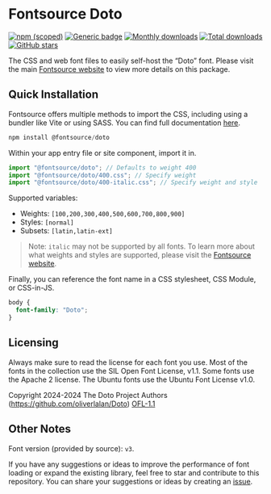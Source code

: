# Fontsource Doto

[![npm (scoped)](https://img.shields.io/npm/v/@fontsource/doto?color=brightgreen)](https://www.npmjs.com/package/@fontsource/doto) [![Generic badge](https://img.shields.io/badge/fontsource-passing-brightgreen)](https://github.com/fontsource/fontsource) [![Monthly downloads](https://badgen.net/npm/dm/@fontsource/doto)](https://github.com/fontsource/fontsource) [![Total downloads](https://badgen.net/npm/dt/@fontsource/doto)](https://github.com/fontsource/fontsource) [![GitHub stars](https://img.shields.io/github/stars/fontsource/fontsource.svg?style=social&label=Star)](https://github.com/fontsource/fontsource/stargazers)

The CSS and web font files to easily self-host the “Doto” font. Please visit the main [Fontsource website](https://fontsource.org/fonts/doto) to view more details on this package.

## Quick Installation

Fontsource offers multiple methods to import the CSS, including using a bundler like Vite or using SASS. You can find full documentation [here](https://fontsource.org/docs/getting-started/introduction).

```javascript
npm install @fontsource/doto
```

Within your app entry file or site component, import it in.

```javascript
import "@fontsource/doto"; // Defaults to weight 400
import "@fontsource/doto/400.css"; // Specify weight
import "@fontsource/doto/400-italic.css"; // Specify weight and style
```

Supported variables:
- Weights: `[100,200,300,400,500,600,700,800,900]`
- Styles: `[normal]`
- Subsets: `[latin,latin-ext]`

> Note: `italic` may not be supported by all fonts. To learn more about what weights and styles are supported, please visit the [Fontsource website](https://fontsource.org/fonts/doto).

Finally, you can reference the font name in a CSS stylesheet, CSS Module, or CSS-in-JS.

```css
body {
  font-family: "Doto";
}
```

## Licensing
Always make sure to read the license for each font you use. Most of the fonts in the collection use the SIL Open Font License, v1.1. Some fonts use the Apache 2 license. The Ubuntu fonts use the Ubuntu Font License v1.0.

Copyright 2024-2024 The Doto Project Authors (https://github.com/oliverlalan/Doto)
[OFL-1.1](https://openfontlicense.org)

## Other Notes
Font version (provided by source): `v3`.

If you have any suggestions or ideas to improve the performance of font loading or expand the existing library, feel free to star and contribute to this repository. You can share your suggestions or ideas by creating an [issue](https://github.com/fontsource/fontsource/issues).
